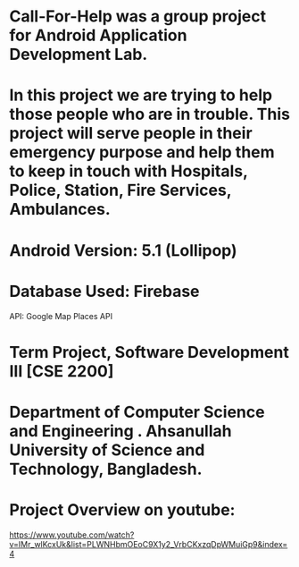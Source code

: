 # Call-For-Help was a group project for Android Application Development Lab.

#  In this project we are trying to help those people who are in trouble. This project will serve people in their emergency purpose and help them to keep in touch with Hospitals, Police, Station, Fire Services, Ambulances.

# Android Version: 5.1 (Lollipop)
# Database Used: Firebase

API: Google Map Places API

# Term Project, Software Development III [CSE 2200]

# Department of Computer Science and Engineering  . Ahsanullah University of Science and Technology, Bangladesh.

# Project Overview on youtube:
https://www.youtube.com/watch?v=IMr_wlKcxUk&list=PLWNHbmOEoC9X1y2_VrbCKxzqDpWMuiGp9&index=4
